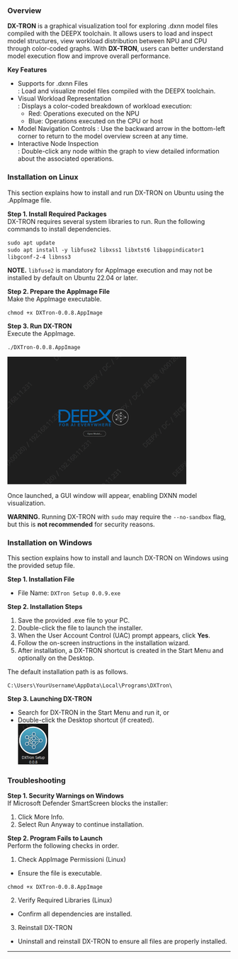 ### Overview
**DX-TRON** is a graphical visualization tool for exploring .dxnn model files compiled with the DEEPX toolchain. 
It allows users to load and inspect model structures, view workload distribution between NPU and CPU through color-coded graphs. With **DX-TRON**, users can better understand model execution flow and improve overall performance.

**Key Features**
- Supports for .dxnn Files  
  : Load and visualize model files compiled with the DEEPX toolchain.
- Visual Workload Representation  
  : Displays a color-coded breakdown of workload execution:  
    - Red: Operations executed on the NPU  
    - Blue: Operations executed on the CPU or host  
- Model Navigation Controls 
  : Use the backward arrow in the bottom-left corner to return to the model overview screen at any time.
- Interactive Node Inspection   
  : Double-click any node within the graph to view detailed information about the associated operations.  

### Installation on Linux
This section explains how to install and run DX-TRON on Ubuntu using the .AppImage file.

**Step 1. Install Required Packages**  
DX-TRON requires several system libraries to run. Run the following commands to install dependencies.  

``` 
sudo apt update
sudo apt install -y libfuse2 libxss1 libxtst6 libappindicator1 libgconf-2-4 libnss3
```

**NOTE.** `libfuse2` is mandatory for AppImage execution and may not be installed by default on Ubuntu 22.04 or later.

**Step 2. Prepare the AppImage File**  
Make the AppImage executable.  

```
chmod +x DXTron-0.0.8.AppImage
```

**Step 3. Run DX-TRON**   
Execute the AppImage.  

```
./DXTron-0.0.8.AppImage
```

![Figure. DX-Tron GUI Window](../resources/dx-tron_GUI_window.png)

Once launched, a GUI window will appear, enabling DXNN model visualization. 

**WARNING.** Running DX-TRON with `sudo` may require the `--no-sandbox` flag, but this is **not recommended** for security reasons.  

### Installation on Windows
This section explains how to install and launch DX-TRON on Windows using the provided setup file.

**Step 1. Installation File**  
- File Name: `DXTron Setup 0.0.9.exe`

**Step 2. Installation Steps**  
  1) Save the provided .exe file to your PC.  
  2) Double-click the file to launch the installer.  
  3) When the User Account Control (UAC) prompt appears, click **Yes**.  
  4) Follow the on-screen instructions in the installation wizard.  
  5) After installation, a DX-TRON shortcut is created in the Start Menu and optionally on the Desktop.  

The default installation path is as follows.  

```
C:\Users\YourUsername\AppData\Local\Programs\DXTron\
```

**Step 3. Launching DX-TRON**  
- Search for DX-TRON in the Start Menu and run it, or  
- Double-click the Desktop shortcut (if created).  
![Figure. DX-Tron Icon](../resources/dx-tron_icon.png)

### Troubleshooting

**Step 1. Security Warnings on Windows**  
If Microsoft Defender SmartScreen blocks the installer:  
  1) Click More Info.  
  2) Select Run Anyway to continue installation.  

**Step 2. Program Fails to Launch**  
Perform the following checks in order.  
  1) Check AppImage Permissioni (Linux)    
  - Ensure the file is executable.  

```
chmod +x DXTron-0.0.8.AppImage
```

  2) Verify Required Libraries (Linux)  
  - Confirm all dependencies are installed.  

  3) Reinstall DX-TRON  
  - Uninstall and reinstall DX-TRON to ensure all files are properly installed.  

---
